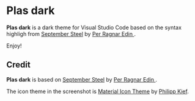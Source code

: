 # Plas dark

**Plas dark** is a dark theme for Visual Studio Code based on the syntax highligh from [September Steel](https://marketplace.visualstudio.com/items?itemName=perragnaredin.september-steel) by [Per Ragnar Edin
](https://marketplace.visualstudio.com/publishers/perragnaredin).

Enjoy!

<!-- [![Version](https://vsmarketplacebadge.apphb.com/version/perragnaredin.september-steel.svg)](https://marketplace.visualstudio.com/items?itemName=perragnaredin.september-steel) ![test](https://vsmarketplacebadge.apphb.com/installs-short/perragnaredin.september-steel.svg)

## Screenshots

#### Syntax highlight: Javascript
![Syntax highlight: Javascript](https://raw.githubusercontent.com/perragnar/september-steel/master/images/screenshots/syntax-javascript.png)

#### Syntax highlight: SCSS
![Syntax highlight: SCSS](https://raw.githubusercontent.com/perragnar/september-steel/master/images/screenshots/syntax-scss.png)

#### Syntax highlight: Markdown
![Syntax highlight: Markdown](https://raw.githubusercontent.com/perragnar/september-steel/master/images/screenshots/syntax-markdown.png)

#### Detail: Tabs
![Detail: Tabs](https://raw.githubusercontent.com/perragnar/september-steel/master/images/screenshots/detail-tabs.png)

#### Detail: Search
![Detail: Search](https://raw.githubusercontent.com/perragnar/september-steel/master/images/screenshots/detail-search.png)

#### Detail: Source Control
![Detail: Source Control](https://raw.githubusercontent.com/perragnar/september-steel/master/images/screenshots/detail-source-control.png)

#### Detail: Activity bar
![Detail: Activity Bar](https://raw.githubusercontent.com/perragnar/september-steel/master/images/screenshots/detail-activity-bar.png)

#### Compact
![Compact](https://raw.githubusercontent.com/perragnar/september-steel/master/images/screenshots/bonus-compact-coding.png)
-->
## Credit

**Plas dark** is based on [September Steel](https://marketplace.visualstudio.com/items?itemName=perragnaredin.september-steel) by [Per Ragnar Edin
](https://marketplace.visualstudio.com/publishers/perragnaredin).

The icon theme in the screenshot is [Material Icon Theme](https://marketplace.visualstudio.com/items?itemName=PKief.material-icon-theme) by [Philipp Kief](https://marketplace.visualstudio.com/search?term=publisher%3A%22Philipp%20Kief%22&target=VSCode&category=All%20categories&sortBy=Relevance).
